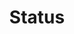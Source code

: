 ---
layout: pattern.njk
tags: 
    - mobile_components_en
key: status-mobile_en
title: Status
parent: mobile_components_en
image: mobile/overview/status.webp
keywords: status, alert, warning, success, information
order: 175
---